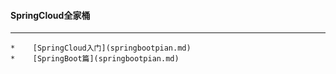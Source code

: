 ####    SpringCloud全家桶
---
    *    [SpringCloud入门](springbootpian.md)
    *    [SpringBoot篇](springbootpian.md)
